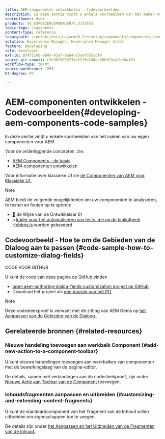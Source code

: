 ```yaml
---
title: AEM-componenten ontwikkelen - Codevoorbeelden
description: In deze sectie vindt u enkele voorbeelden van het maken van uw eigen componenten voor AEM.
contentOwner: User
products: SG_EXPERIENCEMANAGER/6.5/SITES
topic-tags: components
content-type: reference
legacypath: /content/docs/en/aem/6-2/develop/components/components-develop
solution: Experience Manager, Experience Manager Sites
feature: Developing
role: Developer
exl-id: 879f11eb-0d47-43a7-9a64-53cefd851cf4
source-git-commit: c3e9029236734e22f5d266ac26b923eafbe0a459
workflow-type: tm+mt
source-wordcount: '203'
ht-degree: 0%

---
```


# AEM-componenten ontwikkelen - Codevoorbeelden{#developing-aem-components-code-samples}

In deze sectie vindt u enkele voorbeelden van het maken van uw eigen componenten voor AEM.

Voor de onderliggende concepten, zie:

* [AEM Components - de basis](/help/sites-developing/components-basics.md)
* [AEM-componenten ontwikkelen](/help/sites-developing/developing-components.md)

Voor informatie over klassieke UI zie [ de Componenten van AEM voor Klassieke UI ](/help/sites-developing/developing-components-classic.md).

>[!NOTE]
>
>AEM biedt de volgende mogelijkheden om uw componenten te analyseren, te testen en fouten op te sporen:
>
>* [&#128279;](/help/sites-developing/developer-mode.md) de Wijze van de Ontwikkelaar 0&rbrace;
>* a [ kader voor het automatiseren van tests, die op de bibliotheek Hobbes.js ](/help/sites-developing/hobbes.md) worden gebaseerd
>

## Codevoorbeeld - Hoe te om de Gebieden van de Dialoog aan te passen {#code-sample-how-to-customize-dialog-fields}

CODE VOOR GITHUB

U kunt de code van deze pagina op GitHub vinden

* [ open aem-authoring-dialog-fields-customization project op GitHub ](https://github.com/Adobe-Marketing-Cloud/aem-authoring-dialog-fields-customization)
* Download het project als [ een dossier van het PIT ](https://codeload.github.com/Adobe-Marketing-Cloud/aem-authoring-dialog-fields-customization/zip/refs/heads/master)

>[!NOTE]
>
>Deze codesteekproef is verwant met de zitting van AEM Gems op [ het Aanpassen van de Gebieden van de Dialoog ](https://experienceleague.adobe.com/docs/experience-manager-gems-events/gems/gems2015/aem-customizing-dialog-fields-in-touch-ui.html?lang=nl-NL).

## Gerelateerde bronnen {#related-resources}

### Nieuwe handeling toevoegen aan werkbalk Component {#add-new-action-to-a-component-toolbar}

U kunt nieuwe handelingen toevoegen aan werkbalken van componenten met de bewerkingslaag van de pagina-editor.

De details, samen met verbindingen aan de codesteekproef, zijn onder [ Nieuwe Actie aan Toolbar van de Component ](/help/sites-developing/customizing-page-authoring-touch.md#add-new-action-to-a-component-toolbar) toevoegen.

### Inhoudsfragmenten aanpassen en uitbreiden {#customizing-and-extending-content-fragments}

U kunt de standaardcomponent van het Fragment van de Inhoud willen uitbreiden om eigenschappen toe te voegen.

De details zijn onder [ het Aanpassen en het Uitbreiden van de Fragmenten van de Inhoud ](/help/sites-developing/customizing-content-fragments.md).
